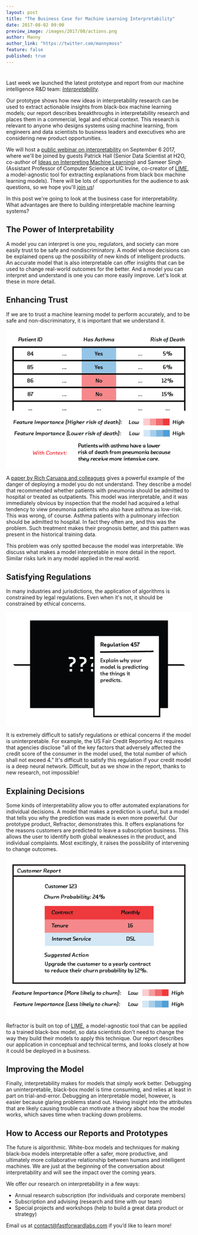 ```yaml
---
layout: post
title: "The Business Case for Machine Learning Interpretability"
date: 2017-08-02 09:00
preview_image: /images/2017/08/actions.png
author: Manny
author_link: "https://twitter.com/mannymoss"
feature: false
published: true
---
```


# 

Last week we launched the latest prototype and report from our machine
intelligence R&D team:
[_Interpretability_](http://blog.fastforwardlabs.com/2017/08/02/interpretability.html).

Our prototype shows how new ideas in interpretability research can be used to
extract actionable insights from black-box machine learning models; our report
describes breakthroughs in interpretability research and places them in a
commercial, legal and ethical context. This research is relevant to anyone who
designs systems using machine learning, from engineers and data scientists to
business leaders and executives who are considering new product opportunities.

We will host a [public webinar on
interpretability](https://mlinterpretability.splashthat.com/) on September 6
2017, where we'll be joined by guests Patrick Hall (Senior Data Scientist at
H2O, co-author of [Ideas on Interpreting Machine
Learning](https://www.oreilly.com/ideas/ideas-on-interpreting-machine-learning))
and Sameer Singh (Assistant Professor of Computer Science at UC Irvine,
co-creator of [LIME](https://github.com/marcotcr/lime), a model-agnostic tool
for extracting explanations from black box machine learning models). There will
be lots of opportunities for the audience to ask questions, so we hope you'll
[join us](https://mlinterpretability.splashthat.com/)!

In this post we're going to look at the business case for interpretability.
What advantages are there to building interpretable machine learning systems?

## The Power of Interpretability

A model you can interpret is one you, regulators, and society can more easily
trust to be safe and nondiscriminatory. A model whose decisions can be
explained opens up the possibility of new kinds of intelligent products. An
accurate model that is also interpretable can offer insights that can be used
to change real-world outcomes for the better. And a model you can interpret and
understand is one you can more easily improve. Let's look at these in more
detail.

## Enhancing Trust

If we are to trust a machine learning model to perform accurately, and to be
safe and non-discriminatory, it is important that we understand it.

![Asthma and pneumonia](/images/2017/08/asthma.png)

A [paper by Rich Caruana and
colleagues](http://people.dbmi.columbia.edu/noemie/papers/15kdd.pdf) gives a
powerful example of the danger of deploying a model you do not understand. They
describe a model that recommended whether patients with pneumonia should be
admitted to hospital or treated as outpatients. This model was interpretable,
and it was immediately obvious by inspection that the model had acquired a
lethal tendency to view pneumonia patients who also have asthma as low-risk.
This was wrong, of course. Asthma patients with a pulmonary infection 
should be admitted to hospital. In fact they often are, and this was the
problem. Such treatment makes their prognosis better, and this pattern was
present in the historical training data.

This problem was only spotted because the model was interpretable. We discuss
what makes a model interpretable in more detail in the report. Similar risks
lurk in any model applied in the real world.

## Satisfying Regulations

In many industries and jurisdictions, the application of algorithms is
constrained by legal regulations. Even when it's not, it should be constrained
by ethical concerns. 

![Asthma and pneumonia](/images/2017/08/regulations.png)

It is extremely difficult to satisfy regulations or ethical concerns if the
model is uninterpretable. For example, the US Fair Credit Reporting Act
requires that agencies disclose "all of the key factors that adversely affected the credit score
of the consumer in the model used, the total number of which shall not exceed
4." It's difficult to satisfy this regulation if your credit model is a deep
neural network. Difficult, but as we show in the report, thanks to new
research, not impossible!

## Explaining Decisions

Some kinds of interpretability allow you to offer automated explanations for
individual decisions. A model that makes a prediction is useful, but a model
that tells you why the prediction was made is even more powerful. Our prototype
product, Refractor, demonstrates this. It offers explanations for the
reasons customers are predicted to leave a subscription business. This allows
the user to identify both global weaknesses in the product, and individual
complaints. Most excitingly, it raises the possibility of intervening to change
outcomes.

![Explaining predictions](/images/2017/08/actions.png)

Refractor is built on top of [LIME](https://github.com/marcotcr/lime), a
model-agnostic tool that can be applied to a trained black-box model, so data
scientists don't need to change the way they build their models to apply this
technique. Our report describes our application in conceptual and technical
terms, and looks closely at how it could be deployed in a business.

## Improving the Model

Finally, interpretability makes for models that simply work better. Debugging
an uninterpretable, black-box model is time consuming, and relies at least in
part on trial-and-error. Debugging an interpretable model, however, is easier
because glaring problems stand out. Having insight into the attributes that are
likely causing trouble can motivate a theory about how the model works, which
saves time when tracking down problems.

## How to Access our Reports and Prototypes

The future is algorithmic. White-box models and techniques for making black-box
models interpretable offer a safer, more productive, and ultimately more
collaborative relationship between humans and intelligent machines. We are just
at the beginning of the conversation about interpretability and will see the
impact over the coming years.

We offer our research on interpretability in a few ways:

 - Annual research subscription (for individuals and corporate members)
 - Subscription and advising (research and time with our team)
 - Special projects and workshops (help to build a great data product or
   strategy)

Email us at <contact@fastforwardlabs.com> if you’d like to learn more!
